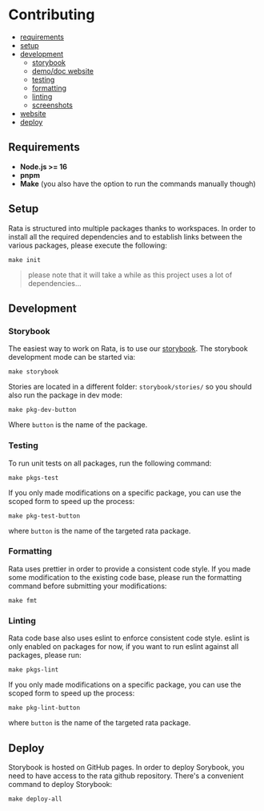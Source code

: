 # Contributing

-   [requirements](#requirements)
-   [setup](#setup)
-   [development](#development)
    -   [storybook](#storybook)
    -   [demo/doc website](#demodoc-website)
    -   [testing](#testing)
    -   [formatting](#formatting)
    -   [linting](#linting)
    -   [screenshots](#screenshots)
-   [website](#website)
-   [deploy](#deploy)

## Requirements

-   **Node.js >= 16**
-   **pnpm**
-   **Make** (you also have the option to run the commands manually though)

## Setup

Rata is structured into multiple packages thanks to workspaces.
In order to install all the required dependencies and to establish links between
the various packages, please execute the following:

```
make init
```

> please note that it will take a while as this project uses a lot of dependencies…

## Development

### Storybook

The easiest way to work on Rata, is to use our [storybook](https://storybook.js.org/).
The storybook development mode can be started via:

```
make storybook
```

Stories are located in a different folder: `storybook/stories/` so you should also
run the package in dev mode:

```
make pkg-dev-button
```

Where `button` is the name of the package.

### Testing

To run unit tests on all packages, run the following command:

```
make pkgs-test
```

If you only made modifications on a specific package,
you can use the scoped form to speed up the process:

```
make pkg-test-button
```

where `button` is the name of the targeted rata package.

### Formatting

Rata uses prettier in order to provide a consistent code style.
If you made some modification to the existing code base, please run the formatting
command before submitting your modifications:

```
make fmt
```

### Linting

Rata code base also uses eslint to enforce consistent code style.
eslint is only enabled on packages for now, if you want to run eslint
against all packages, please run:

```
make pkgs-lint
```

If you only made modifications on a specific package,
you can use the scoped form to speed up the process:

```
make pkg-lint-button
```

where `button` is the name of the targeted rata package.

## Deploy

Storybook is hosted on GitHub pages.
In order to deploy Sorybook, you need to have access to the rata github repository.
There's a convenient command to deploy Storybook:

```
make deploy-all
```
